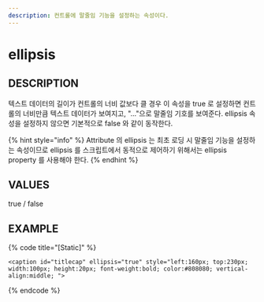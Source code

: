 ```yaml
---
description: 컨트롤에 말줄임 기능을 설정하는 속성이다.
---
```


# ellipsis

## DESCRIPTION

텍스트 데이터의 길이가 컨트롤의 너비 값보다 클 경우 이 속성을 true 로 설정하면 컨트롤의 너비만큼 텍스트 데이터가 보여지고, "..."으로 말줄임 기호를 보여준다. ellipsis 속성을 설정하지 않으면 기본적으로 false 와 같이 동작한다.

{% hint style="info" %}
Attribute 의 ellipsis 는 최초 로딩 시 말줄임 기능을 설정하는 속성이므로 ellipsis 를 스크립트에서 동적으로 제어하기 위해서는 ellipsis property 를 사용해야 한다.
{% endhint %}

## VALUES

true / false

## EXAMPLE

{% code title="\[Static\]" %}
```markup
<caption id="titlecap" ellipsis="true" style="left:160px; top:230px; width:100px; height:20px; font-weight:bold; color:#808080; vertical-align:middle; ">
```
{% endcode %}

